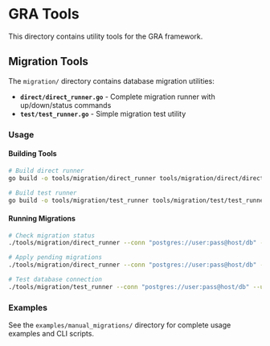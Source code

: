# GRA Tools

This directory contains utility tools for the GRA framework.

## Migration Tools

The `migration/` directory contains database migration utilities:

- **`direct/direct_runner.go`** - Complete migration runner with up/down/status commands
- **`test/test_runner.go`** - Simple migration test utility

### Usage

#### Building Tools
```bash
# Build direct runner
go build -o tools/migration/direct_runner tools/migration/direct/direct_runner.go

# Build test runner  
go build -o tools/migration/test_runner tools/migration/test/test_runner.go
```

#### Running Migrations
```bash
# Check migration status
./tools/migration/direct_runner --conn "postgres://user:pass@host/db" --status

# Apply pending migrations
./tools/migration/direct_runner --conn "postgres://user:pass@host/db" --up

# Test database connection
./tools/migration/test_runner --conn "postgres://user:pass@host/db" --up
```

### Examples

See the `examples/manual_migrations/` directory for complete usage examples and CLI scripts.
